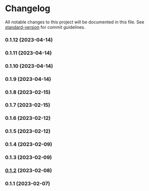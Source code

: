 # Changelog

All notable changes to this project will be documented in this file. See [standard-version](https://github.com/conventional-changelog/standard-version) for commit guidelines.

### 0.1.12 (2023-04-14)

### 0.1.11 (2023-04-14)

### 0.1.10 (2023-04-14)

### 0.1.9 (2023-04-14)

### 0.1.8 (2023-02-15)

### 0.1.7 (2023-02-15)

### 0.1.6 (2023-02-12)

### 0.1.5 (2023-02-12)

### 0.1.4 (2023-02-09)

### 0.1.3 (2023-02-09)

### [0.1.2](https://github.com/moderneinc/jupyter-lite/compare/v0.1.1...v0.1.2) (2023-02-08)

### 0.1.1 (2023-02-07)
